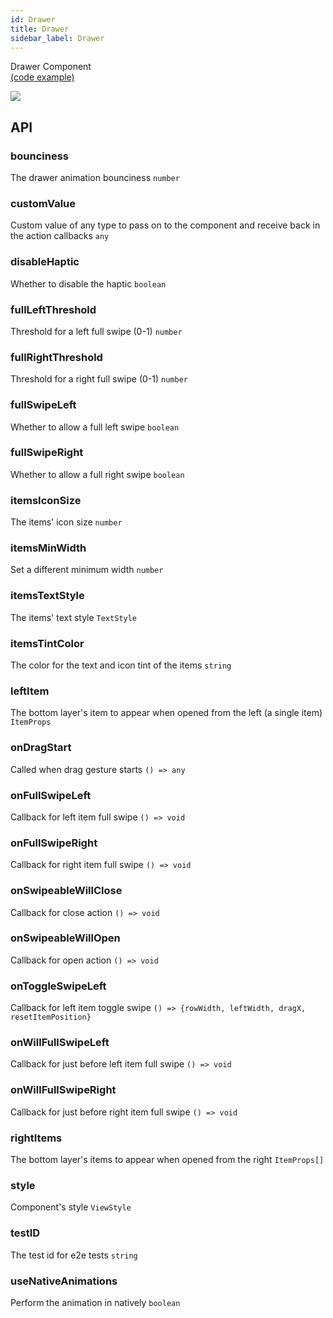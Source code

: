 ```yaml
---
id: Drawer
title: Drawer
sidebar_label: Drawer
---
```


Drawer Component  
[(code example)](https://github.com/wix/react-native-ui-lib/blob/master/demo/src/screens/componentScreens/DrawerScreen.tsx)
<div style={{display: 'flex', flexDirection: 'row', overflowX: 'auto', maxHeight: '500px', alignItems: 'center'}}><img style={{maxHeight: '420px'}} src={'https://github.com/wix/react-native-ui-lib/blob/master/demo/showcase/Drawer/Drawer.gif?raw=true'}/>

</div>

## API
### bounciness
The drawer animation bounciness
`number ` 

### customValue
Custom value of any type to pass on to the component and receive back in the action callbacks
`any ` 

### disableHaptic
Whether to disable the haptic
`boolean ` 

### fullLeftThreshold
Threshold for a left full swipe (0-1)
`number ` 

### fullRightThreshold
Threshold for a right full swipe (0-1)
`number ` 

### fullSwipeLeft
Whether to allow a full left swipe
`boolean ` 

### fullSwipeRight
Whether to allow a full right swipe
`boolean ` 

### itemsIconSize
The items' icon size
`number ` 

### itemsMinWidth
Set a different minimum width
`number ` 

### itemsTextStyle
The items' text style
`TextStyle ` 

### itemsTintColor
The color for the text and icon tint of the items
`string ` 

### leftItem
The bottom layer's item to appear when opened from the left (a single item)
`ItemProps ` 

### onDragStart
Called when drag gesture starts
`() => any ` 

### onFullSwipeLeft
Callback for left item full swipe
`() => void ` 

### onFullSwipeRight
Callback for right item full swipe
`() => void ` 

### onSwipeableWillClose
Callback for close action
`() => void ` 

### onSwipeableWillOpen
Callback for open action
`() => void ` 

### onToggleSwipeLeft
Callback for left item toggle swipe
`() => {rowWidth, leftWidth, dragX, resetItemPosition} ` 

### onWillFullSwipeLeft
Callback for just before left item full swipe
`() => void ` 

### onWillFullSwipeRight
Callback for just before right item full swipe
`() => void ` 

### rightItems
The bottom layer's items to appear when opened from the right
`ItemProps[] ` 

### style
Component's style
`ViewStyle ` 

### testID
The test id for e2e tests
`string ` 

### useNativeAnimations
Perform the animation in natively
`boolean ` 


